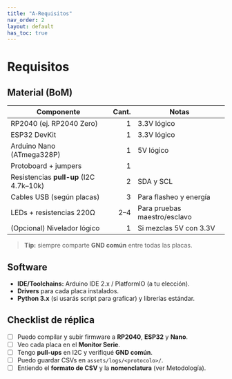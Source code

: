 ```yaml
---
title: "A-Requisitos"
nav_order: 2
layout: default
has_toc: true
---
```


# Requisitos

## Material (BoM)

| Componente | Cant. | Notas |
|---|---:|---|
| RP2040 (ej. RP2040 Zero) | 1 | 3.3V lógico |
| ESP32 DevKit | 1 | 3.3V lógico |
| Arduino Nano (ATmega328P) | 1 | 5V lógico |
| Protoboard + jumpers | 1 |  |
| Resistencias **pull-up** (I2C 4.7k–10k) | 2 | SDA y SCL |
| Cables USB (según placas) | 3 | Para flasheo y energía |
| LEDs + resistencias 220Ω | 2–4 | Para pruebas maestro/esclavo |
| (Opcional) Nivelador lógico | 1 | Si mezclas 5V con 3.3V |

> **Tip:** siempre comparte **GND común** entre todas las placas.

## Software

- **IDE/Toolchains:** Arduino IDE 2.x / PlatformIO (a tu elección).
- **Drivers** para cada placa instalados.
- **Python 3.x** (si usarás script para graficar) y librerías estándar.



## Checklist de réplica

- [ ] Puedo compilar y subir firmware a **RP2040**, **ESP32** y **Nano**.  
- [ ] Veo cada placa en el **Monitor Serie**.  
- [ ] Tengo **pull-ups** en I2C y verifiqué **GND común**.  
- [ ] Puedo guardar CSVs en `assets/logs/<protocolo>/`.  
- [ ] Entiendo el **formato de CSV** y la **nomenclatura** (ver Metodología).
